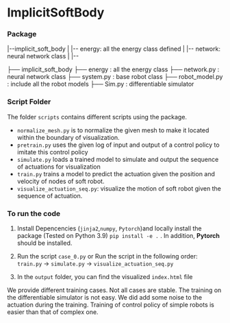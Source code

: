 # ImplicitSoftBody

### Package 
|--implicit_soft_body
|  |-- energy: all the energy class defined
|  |-- network: neural network class
|  |--


├── implicit_soft_body
├── energy : all the energy class
├── network.py : neural network class
├── system.py : base robot class
├── robot_model.py : include all the robot models
├── Sim.py : differentiable simulator


### Script Folder

The folder `scripts` contains different scripts using the package.

* `normalize_mesh.py` is to normalize the given mesh to make it located within the boundary of visualization.
* `pretrain.py` uses the given log of input and output of a control policy to imitate this control policy
* `simulate.py` loads a trained model to simulate and output the sequence of actuations for visualization
* `train.py` trains a model to predict the actuation given the position and velocity of nodes of soft robot.
* `visualize_actuation_seq.py`: visualize the motion of soft robot given the sequence of actuation.

### To run the code

1. Install Depencencies (`jinja2`,`numpy`, `Pytorch`)and locally install the package (Tested on Python 3.9)
    `pip install -e .` . In addition, **Pytorch** should be installed.

2.  Run the script `case_0.py` or
    Run the script in the following order: `train.py` -> `simulate.py` -> `visualize_actuation_seq.py`

3. In the `output` folder, you can find the visualized `index.html` file

We provide different training cases. Not all cases are stable. The training on the differentiable simulator is not easy. We did add some noise to the actuation during the training. Training of control policy of simple robots is easier than that of complex one.

